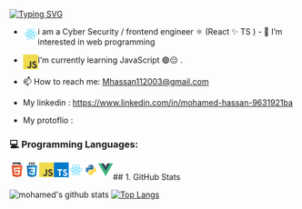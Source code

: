 [![Typing SVG](https://readme-typing-svg.demolab.com?font=Felipa&size=30&duration=2200&pause=5&color=A35BA9&center=true&vCenter=true&multiline=true&random=false&width=435&height=100&lines=Hi+%2CI'm+Mohamed;Cyber+Security)](https://git.io/typing-svg)

- i am a Cyber Security / frontend engineer ⚛️ (React ✨ TS ) <img align="left" target="_blank" alt="React" width="26px" src="https://raw.githubusercontent.com/github/explore/80688e429a7d4ef2fca1e82350fe8e3517d3494d/topics/react/react.png" /> - 👀 I’m interested in web programming

- I’m currently learning  JavaScript 🟢😔 .  <img align="left" target="_blank" alt="vue" width="26px" src="https://raw.githubusercontent.com/github/explore/80688e429a7d4ef2fca1e82350fe8e3517d3494d/topics/javascript/javascript.png" />

- 📫 How to reach me: 
Mhassan112003@gmail.com
- My linkedin :
https://www.linkedin.com/in/mohamed-hassan-9631921ba
- My protoflio :


<!---
abdulrhmanalqassas/abdulrhmanalqassas is a ✨ special ✨ repository because its `README.md` (this file) appears on your GitHub profile.
You can click the Preview link to take a look at your changes.
--->
### 💻 Programming Languages:
<img align="left" target="_blank" alt="HTML" width="26px" src="https://raw.githubusercontent.com/github/explore/80688e429a7d4ef2fca1e82350fe8e3517d3494d/topics/html/html.png" />
<img align="left" target="_blank" alt="CSS" width="26px" src="https://raw.githubusercontent.com/github/explore/80688e429a7d4ef2fca1e82350fe8e3517d3494d/topics/css/css.png" />
<img align="left" target="_blank" alt="JavaScript" width="26px" src="https://raw.githubusercontent.com/github/explore/80688e429a7d4ef2fca1e82350fe8e3517d3494d/topics/javascript/javascript.png" />
<img align="left" target="_blank" alt="JavaScript" width="26px" src="https://raw.githubusercontent.com/github/explore/80688e429a7d4ef2fca1e82350fe8e3517d3494d/topics/typescript/typescript.png" />
<img align="left" target="_blank" alt="React" width="26px" src="https://raw.githubusercontent.com/github/explore/80688e429a7d4ef2fca1e82350fe8e3517d3494d/topics/react/react.png" />
<img align="left" target="_blank" alt="Python" width="26px" src="https://raw.githubusercontent.com/github/explore/80688e429a7d4ef2fca1e82350fe8e3517d3494d/topics/python/python.png" />
<img align="left" target="_blank" alt="vue" width="26px" src="https://raw.githubusercontent.com/github/explore/80688e429a7d4ef2fca1e82350fe8e3517d3494d/topics/vue/vue.png" />

<br />
## 1. GitHub Stats

![mohamed's github stats](https://github-readme-stats-git-masterrstaa-rickstaa.vercel.app/api?username=Mohamedhassan2211&show&icons=true&count&private=true&line&hide&border=true&theme=radical)
[![Top Langs](https://github-readme-stats.vercel.app/api/top-langs/?username=Mohamedhassan2211&layout=donut&border=true&theme=radical)](https://github.com/Mohamedhassan2211/github-readme-stats )
